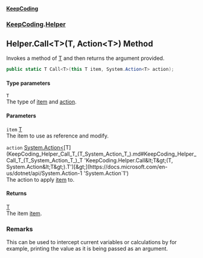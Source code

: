 #### [KeepCoding](index.md 'index')
### [KeepCoding](KeepCoding.md 'KeepCoding').[Helper](KeepCoding_Helper.md 'KeepCoding.Helper')
## Helper.Call&lt;T&gt;(T, Action&lt;T&gt;) Method
Invokes a method of [T](KeepCoding_Helper_Call_T_(T_System_Action_T_).md#KeepCoding_Helper_Call_T_(T_System_Action_T_)_T 'KeepCoding.Helper.Call&lt;T&gt;(T, System.Action&lt;T&gt;).T') and then returns the argument provided.  
```csharp
public static T Call<T>(this T item, System.Action<T> action);
```
#### Type parameters
<a name='KeepCoding_Helper_Call_T_(T_System_Action_T_)_T'></a>
`T`  
The type of [item](KeepCoding_Helper_Call_T_(T_System_Action_T_).md#KeepCoding_Helper_Call_T_(T_System_Action_T_)_item 'KeepCoding.Helper.Call&lt;T&gt;(T, System.Action&lt;T&gt;).item') and [action](KeepCoding_Helper_Call_T_(T_System_Action_T_).md#KeepCoding_Helper_Call_T_(T_System_Action_T_)_action 'KeepCoding.Helper.Call&lt;T&gt;(T, System.Action&lt;T&gt;).action').
  
#### Parameters
<a name='KeepCoding_Helper_Call_T_(T_System_Action_T_)_item'></a>
`item` [T](KeepCoding_Helper_Call_T_(T_System_Action_T_).md#KeepCoding_Helper_Call_T_(T_System_Action_T_)_T 'KeepCoding.Helper.Call&lt;T&gt;(T, System.Action&lt;T&gt;).T')  
The item to use as reference and modify.
  
<a name='KeepCoding_Helper_Call_T_(T_System_Action_T_)_action'></a>
`action` [System.Action&lt;](https://docs.microsoft.com/en-us/dotnet/api/System.Action-1 'System.Action`1')[T](KeepCoding_Helper_Call_T_(T_System_Action_T_).md#KeepCoding_Helper_Call_T_(T_System_Action_T_)_T 'KeepCoding.Helper.Call&lt;T&gt;(T, System.Action&lt;T&gt;).T')[&gt;](https://docs.microsoft.com/en-us/dotnet/api/System.Action-1 'System.Action`1')  
The action to apply [item](KeepCoding_Helper_Call_T_(T_System_Action_T_).md#KeepCoding_Helper_Call_T_(T_System_Action_T_)_item 'KeepCoding.Helper.Call&lt;T&gt;(T, System.Action&lt;T&gt;).item') to.
  
#### Returns
[T](KeepCoding_Helper_Call_T_(T_System_Action_T_).md#KeepCoding_Helper_Call_T_(T_System_Action_T_)_T 'KeepCoding.Helper.Call&lt;T&gt;(T, System.Action&lt;T&gt;).T')  
The item [item](KeepCoding_Helper_Call_T_(T_System_Action_T_).md#KeepCoding_Helper_Call_T_(T_System_Action_T_)_item 'KeepCoding.Helper.Call&lt;T&gt;(T, System.Action&lt;T&gt;).item').
### Remarks
This can be used to intercept current variables or calculations by for example, printing the value as it is being passed as an argument.  
